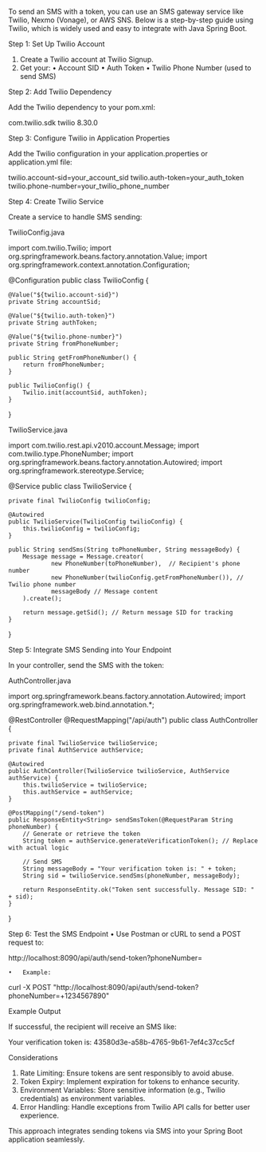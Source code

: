 To send an SMS with a token, you can use an SMS gateway service like Twilio, Nexmo (Vonage), or AWS SNS. Below is a step-by-step guide using Twilio, which is widely used and easy to integrate with Java Spring Boot.

Step 1: Set Up Twilio Account
1.	Create a Twilio account at Twilio Signup.
2.	Get your:
•	Account SID
•	Auth Token
•	Twilio Phone Number (used to send SMS)

Step 2: Add Twilio Dependency

Add the Twilio dependency to your pom.xml:

<dependency>
    <groupId>com.twilio.sdk</groupId>
    <artifactId>twilio</artifactId>
    <version>8.30.0</version>
</dependency>

Step 3: Configure Twilio in Application Properties

Add the Twilio configuration in your application.properties or application.yml file:

twilio.account-sid=your_account_sid
twilio.auth-token=your_auth_token
twilio.phone-number=your_twilio_phone_number

Step 4: Create Twilio Service

Create a service to handle SMS sending:

TwilioConfig.java

import com.twilio.Twilio;
import org.springframework.beans.factory.annotation.Value;
import org.springframework.context.annotation.Configuration;

@Configuration
public class TwilioConfig {

    @Value("${twilio.account-sid}")
    private String accountSid;

    @Value("${twilio.auth-token}")
    private String authToken;

    @Value("${twilio.phone-number}")
    private String fromPhoneNumber;

    public String getFromPhoneNumber() {
        return fromPhoneNumber;
    }

    public TwilioConfig() {
        Twilio.init(accountSid, authToken);
    }
}

TwilioService.java

import com.twilio.rest.api.v2010.account.Message;
import com.twilio.type.PhoneNumber;
import org.springframework.beans.factory.annotation.Autowired;
import org.springframework.stereotype.Service;

@Service
public class TwilioService {

    private final TwilioConfig twilioConfig;

    @Autowired
    public TwilioService(TwilioConfig twilioConfig) {
        this.twilioConfig = twilioConfig;
    }

    public String sendSms(String toPhoneNumber, String messageBody) {
        Message message = Message.creator(
                new PhoneNumber(toPhoneNumber),  // Recipient's phone number
                new PhoneNumber(twilioConfig.getFromPhoneNumber()), // Twilio phone number
                messageBody // Message content
        ).create();

        return message.getSid(); // Return message SID for tracking
    }
}

Step 5: Integrate SMS Sending into Your Endpoint

In your controller, send the SMS with the token:

AuthController.java

import org.springframework.beans.factory.annotation.Autowired;
import org.springframework.web.bind.annotation.*;

@RestController
@RequestMapping("/api/auth")
public class AuthController {

    private final TwilioService twilioService;
    private final AuthService authService;

    @Autowired
    public AuthController(TwilioService twilioService, AuthService authService) {
        this.twilioService = twilioService;
        this.authService = authService;
    }

    @PostMapping("/send-token")
    public ResponseEntity<String> sendSmsToken(@RequestParam String phoneNumber) {
        // Generate or retrieve the token
        String token = authService.generateVerificationToken(); // Replace with actual logic
        
        // Send SMS
        String messageBody = "Your verification token is: " + token;
        String sid = twilioService.sendSms(phoneNumber, messageBody);

        return ResponseEntity.ok("Token sent successfully. Message SID: " + sid);
    }
}

Step 6: Test the SMS Endpoint
•	Use Postman or cURL to send a POST request to:

http://localhost:8090/api/auth/send-token?phoneNumber=<recipient-phone-number>


	•	Example:

curl -X POST "http://localhost:8090/api/auth/send-token?phoneNumber=+1234567890"

Example Output

If successful, the recipient will receive an SMS like:

Your verification token is: 43580d3e-a58b-4765-9b61-7ef4c37cc5cf

Considerations
1.	Rate Limiting: Ensure tokens are sent responsibly to avoid abuse.
2.	Token Expiry: Implement expiration for tokens to enhance security.
3.	Environment Variables: Store sensitive information (e.g., Twilio credentials) as environment variables.
4.	Error Handling: Handle exceptions from Twilio API calls for better user experience.

This approach integrates sending tokens via SMS into your Spring Boot application seamlessly.